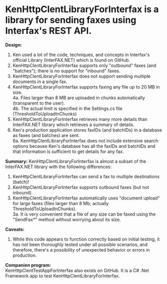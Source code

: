 <h1>KenHttpClentLibraryForInterfax is a library for sending faxes using Interfax's REST API. </h1>

**Design:** <br>
1. Ken used a lot of the code, techniques, and concepts in Interfax's official Library (InterFAX.NET) which is found on GitHub.<br>
2. KenHttpClentLibraryForInterfax supports only "outbound" faxes (and "batches"); there is no support for "inbound" faxes.<br>
3. KenHttpClentLibraryForInterfax does not support sending multiple documents in a single fax.<br>
4. KenHttpClentLibraryForInterfax supports faxing any file up to 20 MB in size.<br>
4a. Files larger than 8 MB are uploaded in chunks automatically (transparent to the user).<br>
4b. The actual limit is specified in the Settings.cs file (ThresholdToUploadInChunks)<br>
5. KenHttpClentLibraryForInterfax retrieves many more details than InterFAX.NET library which retrieves a summary of details.<br>
6. Ken's production application stores faxIDs (and batchIDs) in a database as faxes (and batches) are sent.<br>
6a. KenHttpClentLibraryForInterfax does not include extensive search options because Ken's database has all the faxIDs and batchIDs and
    that information is sufficient to get details for any fax.<br>

**Summary:** KenHttpClentLibraryForInterfax is almost a subset of the InterFAX.NET library with the following differences:<br>
1. KenHttpClentLibraryForInterfax can send a fax to multiple destinations (batch)! <br>
2. KenHttpClentLibraryForInterfax supports outbound faxes (but not inbound).<br>
3. KenHttpClentLibraryForInterfax automatically uses "document upload" for large faxes (files larger than 8 Mb; actually ThresholdToUploadInChunks).<br>
3a. It is very convenient that a file of any size can be faxed using the "SendFax*" method without worrying about its size.<br>

**Caveats:**<br>
1. While this code appears to function correctly based on initial testing, it has not been thoroughly tested under all possible scenarios,
   and therefore, there's a possibility of unexpected behavior or errors in production.

**Companion program:**<br>
    KenHttpClentTestAppForInterfax also exists on GitHub.  It is a C# .Net Framework app to test KenHttpClentLibraryForInterfax.
